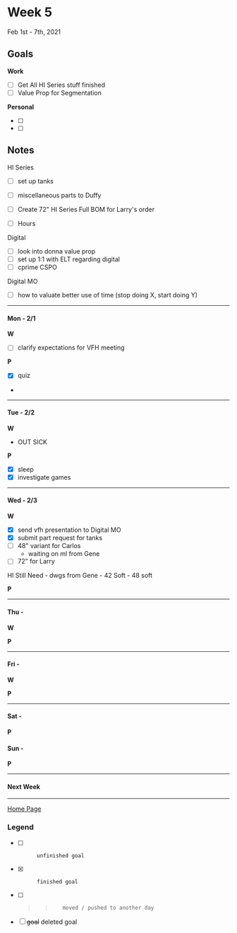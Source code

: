 # Week 5
Feb 1st - 7th, 2021

## Goals

**Work**

- [ ] Get All HI Series stuff finished
- [ ] Value Prop for Segmentation

**Personal**

- [ ] 
- [ ] 


## Notes
HI Series
- [ ] set up tanks
- [ ] miscellaneous parts to Duffy
- [ ] Create 72" HI Series Full BOM for Larry's order
- [ ] Hours


Digital
- [ ] look into donna value prop
- [ ] set up 1:1 with ELT regarding digital
- [ ] cprime CSPO

Digital MO
- [ ] how to valuate better use of time (stop doing X, start doing Y)

----------

#### Mon - 2/1 ####

**W**
- [ ] clarify expectations for VFH meeting

**P**
- [x] quiz
- 


----------

#### Tue - 2/2 ####

**W**
- OUT SICK

**P**
- [x] sleep
- [x] investigate games

----------

#### Wed - 2/3 ####

**W**
- [x] send vfh presentation to Digital MO
- [x] submit part request for tanks
- [ ] 48" variant for Carlos
	- waiting on ml from Gene
- [ ] 72" for Larry

HI Still Need
	- dwgs from Gene
	- 42 Soft
	- 48 soft

**P**


----------

#### Thu -  ####

**W**

**P**


----------

#### Fri -  ####

**W**

**P**


----------

#### Sat -  ####

**P**

#### Sun -  ####

**P**

----------

#### Next Week

----------

[Home Page](https://ch3ck3rs.github.io/Goals)

### Legend

- [ ] 			unfinished goal
- [x] 			finished goal
- [ ] >> 		moved / pushed to another day
- [ ] ~~goal~~	deleted goal